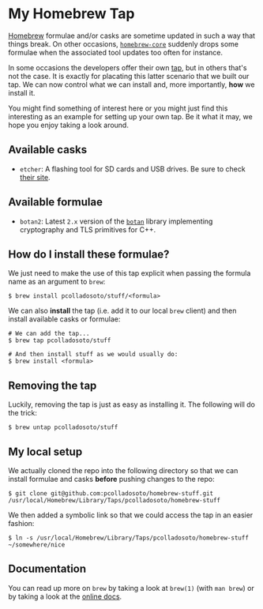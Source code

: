 # My Homebrew Tap
[Homebrew](https://brew.sh) formulae and/or casks are sometime updated in such a way that things
break. On other occasions, [`homebrew-core`](https://github.com/Homebrew/homebrew-core) suddenly drops
some formulae when the associated tool updates too often for instance.

In some occasions the developers offer their own [tap](https://docs.brew.sh/Taps), but in others
that's not the case. It is exactly for placating this latter scenario that we built our tap. We
can now control what we can install and, more importantly, **how** we install it.

You might find something of interest here or you might just find this interesting as an example
for setting up your own tap. Be it what it may, we hope you enjoy taking a look around.

## Available casks
- `etcher`: A flashing tool for SD cards and USB drives. Be sure to check [their site](https://etcher.balena.io).

## Available formulae
- `botan2`: Latest `2.x` version of the [`botan`](https://botan.randombit.net) library implementing cryptography and TLS
  primitives for C++.

## How do I install these formulae?
We just need to make the use of this tap explicit when passing the formula name as an argument to `brew`:

    $ brew install pcolladosoto/stuff/<formula>

We can also **install** the tap (i.e. add it to our local `brew` client) and then install available casks or formulae:

    # We can add the tap...
    $ brew tap pcolladosoto/stuff

    # And then install stuff as we would usually do:
    $ brew install <formula>

## Removing the tap
Luckily, removing the tap is just as easy as installing it. The following will do the trick:

    $ brew untap pcolladosoto/stuff

## My local setup
We actually cloned the repo into the following directory so that we can install formulae and casks **before** pushing
changes to the repo:

    $ git clone git@github.com:pcolladosoto/homebrew-stuff.git /usr/local/Homebrew/Library/Taps/pcolladosoto/homebrew-stuff

We then added a symbolic link so that we could access the tap in an easier fashion:

    $ ln -s /usr/local/Homebrew/Library/Taps/pcolladosoto/homebrew-stuff ~/somewhere/nice

## Documentation
You can read up more on `brew` by taking a look at `brew(1)` (with `man brew`) or by taking a look at the
[online docs](https://docs.brew.sh).
